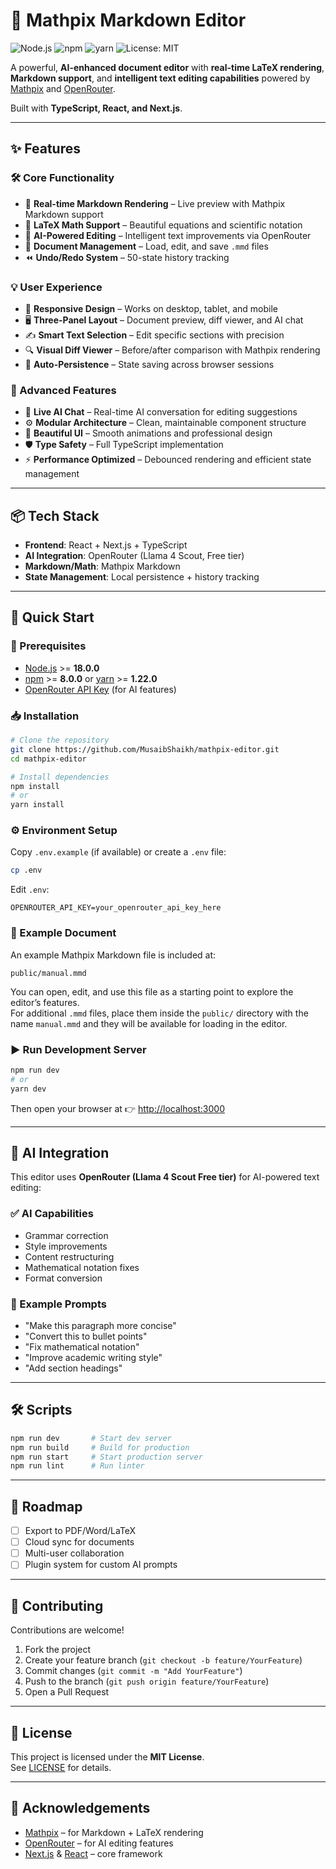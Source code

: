 # 📘 Mathpix Markdown Editor

![Node.js](https://img.shields.io/badge/node-%3E%3D18.0.0-green)
![npm](https://img.shields.io/badge/npm-%3E%3D8.0.0-blue)
![yarn](https://img.shields.io/badge/yarn-%3E%3D1.22.0-orange)
![License: MIT](https://img.shields.io/badge/License-MIT-yellow.svg)

A powerful, **AI-enhanced document editor** with **real-time LaTeX rendering**, **Markdown support**, and **intelligent text editing capabilities** powered by [Mathpix](https://mathpix.com) and [OpenRouter](https://openrouter.ai/).

Built with **TypeScript, React, and Next.js**.

---

## ✨ Features

### 🛠 Core Functionality
- 📄 **Real-time Markdown Rendering** – Live preview with Mathpix Markdown support  
- 🔢 **LaTeX Math Support** – Beautiful equations and scientific notation  
- 🤖 **AI-Powered Editing** – Intelligent text improvements via OpenRouter  
- 📂 **Document Management** – Load, edit, and save `.mmd` files  
- ⏪ **Undo/Redo System** – 50-state history tracking  

### 💡 User Experience
- 📱 **Responsive Design** – Works on desktop, tablet, and mobile  
- 🖥 **Three-Panel Layout** – Document preview, diff viewer, and AI chat  
- ✍️ **Smart Text Selection** – Edit specific sections with precision  
- 🔍 **Visual Diff Viewer** – Before/after comparison with Mathpix rendering  
- 💾 **Auto-Persistence** – State saving across browser sessions  

### 🚀 Advanced Features
- 💬 **Live AI Chat** – Real-time AI conversation for editing suggestions  
- ⚙️ **Modular Architecture** – Clean, maintainable component structure  
- 🎨 **Beautiful UI** – Smooth animations and professional design  
- 🛡 **Type Safety** – Full TypeScript implementation  
- ⚡ **Performance Optimized** – Debounced rendering and efficient state management  

---

## 📦 Tech Stack
- **Frontend**: React + Next.js + TypeScript  
- **AI Integration**: OpenRouter (Llama 4 Scout, Free tier)  
- **Markdown/Math**: Mathpix Markdown  
- **State Management**: Local persistence + history tracking  

---

## 🚀 Quick Start

### 🔧 Prerequisites
- [Node.js](https://nodejs.org/) >= **18.0.0**  
- [npm](https://www.npmjs.com/) >= **8.0.0** or [yarn](https://yarnpkg.com/) >= **1.22.0**  
- [OpenRouter API Key](https://openrouter.ai/) (for AI features)  

### 📥 Installation

```bash
# Clone the repository
git clone https://github.com/MusaibShaikh/mathpix-editor.git
cd mathpix-editor

# Install dependencies
npm install
# or
yarn install
```

### ⚙️ Environment Setup
Copy `.env.example` (if available) or create a `.env` file:

```bash
cp .env
```

Edit `.env`:
```env
OPENROUTER_API_KEY=your_openrouter_api_key_here
```

### 📘 Example Document
An example Mathpix Markdown file is included at:

```
public/manual.mmd
```

You can open, edit, and use this file as a starting point to explore the editor’s features.  
For additional `.mmd` files, place them inside the `public/` directory with the name `manual.mmd` and they will be available for loading in the editor.

### ▶️ Run Development Server
```bash
npm run dev
# or
yarn dev
```

Then open your browser at 👉 [http://localhost:3000](http://localhost:3000)

---

## 🤖 AI Integration

This editor uses **OpenRouter (Llama 4 Scout Free tier)** for AI-powered text editing:

### ✅ AI Capabilities
- Grammar correction  
- Style improvements  
- Content restructuring  
- Mathematical notation fixes  
- Format conversion  

### 💬 Example Prompts
- "Make this paragraph more concise"  
- "Convert this to bullet points"  
- "Fix mathematical notation"  
- "Improve academic writing style"  
- "Add section headings"  

---

## 🛠 Scripts

```bash
npm run dev       # Start dev server
npm run build     # Build for production
npm run start     # Start production server
npm run lint      # Run linter
```

---

## 📌 Roadmap
- [ ] Export to PDF/Word/LaTeX  
- [ ] Cloud sync for documents  
- [ ] Multi-user collaboration  
- [ ] Plugin system for custom AI prompts  

---

## 🤝 Contributing
Contributions are welcome!  
1. Fork the project  
2. Create your feature branch (`git checkout -b feature/YourFeature`)  
3. Commit changes (`git commit -m "Add YourFeature"`)  
4. Push to the branch (`git push origin feature/YourFeature`)  
5. Open a Pull Request  

---

## 📄 License
This project is licensed under the **MIT License**.  
See [LICENSE](./LICENSE) for details.

---

## 🙌 Acknowledgements
- [Mathpix](https://mathpix.com) – for Markdown + LaTeX rendering  
- [OpenRouter](https://openrouter.ai/) – for AI editing features  
- [Next.js](https://nextjs.org/) & [React](https://react.dev/) – core framework  
